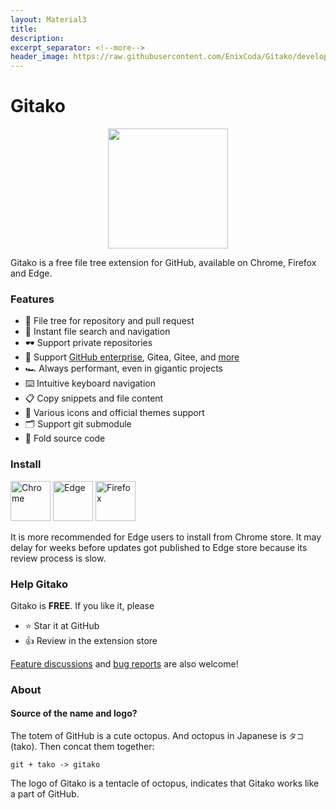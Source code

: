 ```yaml
---
layout: Material3
title: 
description: 
excerpt_separator: <!--more-->
header_image: https://raw.githubusercontent.com/EnixCoda/Gitako/develop/src/assets/icons/Gitako.png
---
```


# Gitako

<p align="center">
  <img width="192" src="https://raw.githubusercontent.com/EnixCoda/Gitako/develop/src/assets/icons/Gitako.png" />
</p>

Gitako is a free file tree extension for GitHub, available on Chrome, Firefox and Edge.

### Features

- 📂 File tree for repository and pull request
- 🔎 Instant file search and navigation
- 🕶️ Support private repositories
- 🧩 Support [GitHub enterprise](https://github.com/EnixCoda/Gitako/wiki/Use-in-GitHub-enterprise-and-other-sites), Gitea, Gitee, and [more](https://github.com/EnixCoda/Gitako/issues/60)
- 🏎 Always performant, even in gigantic projects
- ⌨️ Intuitive keyboard navigation
- 📋 Copy snippets and file content
- 🎨 Various icons and official themes support
- 🗂 Support git submodule
- 📏 Fold source code

### Install

<a href="https://chrome.google.com/webstore/detail/gitako-github-file-tree/giljefjcheohhamkjphiebfjnlphnokk"><img width="64" alt="Chrome" src="https://raw.githubusercontent.com/EnixCoda/Gitako/develop/assets/Chrome.svg" /></a>
<a href="https://microsoftedge.microsoft.com/addons/detail/alpoloddcggjhakjemghahlkofjekbca"><img width="64" alt="Edge" src="https://raw.githubusercontent.com/EnixCoda/Gitako/develop/assets/Edge.svg" /></a>
<a href="https://addons.mozilla.org/en-US/firefox/addon/gitako-github-file-tree/"><img width="64" alt="Firefox" src="https://raw.githubusercontent.com/EnixCoda/Gitako/develop/assets/Firefox.svg" /></a>

It is more recommended for Edge users to install from Chrome store. It may delay for weeks before updates got published to Edge store because its review process is slow.

### Help Gitako

Gitako is **FREE**. If you like it, please

- ⭐️ Star it at GitHub
- 👍 Review in the extension store

[Feature discussions](https://github.com/EnixCoda/Gitako/discussions) and [bug reports](https://github.com/EnixCoda/Gitako/issues/) are also welcome!

### About

#### Source of the name and logo?

The totem of GitHub is a cute octopus. And octopus in Japanese is `タコ`(tako).
Then concat them together:

    git + tako -> gitako

The logo of Gitako is a tentacle of octopus, indicates that Gitako works like a part of GitHub.